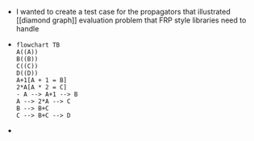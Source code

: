 - I wanted to create a test case for the propagators that illustrated [[diamond graph]] evaluation problem that FRP style libraries need to handle
- ```mermaid
  flowchart TB
  A((A))
  B((B))
  C((C))
  D((D))
  A+1[A + 1 = B]
  2*A[A * 2 = C]
  - A --> A+1 --> B
  A --> 2*A --> C
  B --> B+C
  C --> B+C --> D
  ```
-